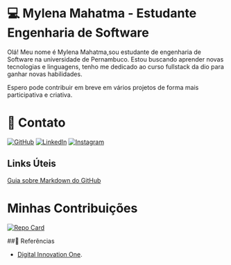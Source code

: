 # 💻 Mylena Mahatma - Estudante Engenharia de Software
Olá! Meu nome é Mylena Mahatma,sou estudante de engenharia de Software na universidade de Pernambuco. Estou buscando aprender novas tecnologias e linguagens, tenho me dedicado ao curso fullstack da dio para ganhar novas habilidades. 

Espero pode contribuir em breve em vários projetos de forma mais participativa e criativa.

# 📱 Contato

[![GitHub](https://img.shields.io/badge/GitHub-EF7A88?style=for-the-badge&logo=github&logoColor=FFF)](https://github.com/mylenamahatma) [![LinkedIn](https://img.shields.io/badge/LinkedIn-EF7A88?style=for-the-badge&logo=linkedin&logoColor=fff)](https://www.linkedin.com/in/mylena-mahatma-118631124/) [![Instagram](https://img.shields.io/badge/Instagram-EF7A88?style=for-the-badge&logo=instagram&logoColor=fff)](https://www.instagram.com/mahatmam_/?next=%2F) 


## Links Úteis 
[Guia sobre Markdown do GitHub](https://docs.github.com/pt/get-started/writing-on-github/getting-started-with-writing-and-formatting-on-github/quickstart-for-writing-on-github)

# Minhas Contribuições
[![Repo Card](https://github-readme-stats.vercel.app/api/pin/?username=mylenamahatma&repo=dio-lab-open-source&bg_color=FCEDEF&border_color=30A3DC&show_icons=true&icon_color=e94d5f&title_color=E94D5Ff8c9cf&text_color=000000)](https://github.com/mylenamahatma/dio-lab-open-source)

##🔎 Referências 

- [Digital Innovation One](https://www.dio.me/).